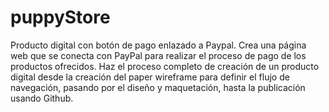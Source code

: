# puppyStore
Producto digital con botón de pago enlazado a Paypal. Crea una página web que se conecta con PayPal para realizar el proceso de pago de los productos ofrecidos. Haz el proceso completo de creación de un producto digital desde la creación del paper wireframe para definir el flujo de navegación, pasando por el diseño y maquetación, hasta la publicación usando Github.
